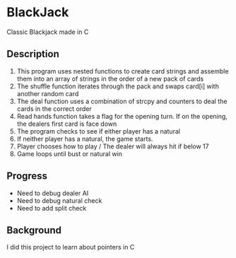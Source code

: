 # BlackJack

Classic Blackjack made in C

## Description 
1. This program uses nested functions to create card strings and assemble them into an array of strings in the order of a new pack of cards
2. The shuffle function iterates through the pack and swaps card[i] with another random card
2. The deal function uses a combination of strcpy and counters to deal the cards in the correct order
3. Read hands  function takes a flag for the opening turn. If on the opening, the dealers first card is face down 
4. The program checks to see if either player has a natural
5. If neither player has a natural, the game starts.
6. Player chooses how to play / The dealer will always hit if below 17
7. Game loops until bust or natural win

## Progress
* Need to debug dealer AI
* Need to debug natural check
* Need to add split check

## Background
I did this project to learn about pointers in C

